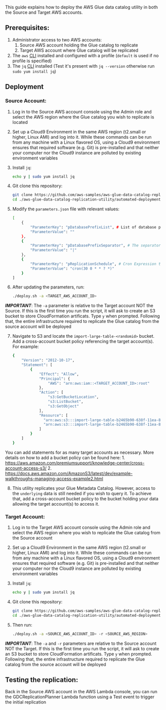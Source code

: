 This guide explains how to deploy the AWS Glue data catalog utility in both the Source and Target AWS accounts.

## Prerequisites:
1. Administrator access to two AWS accounts:
    1. Source AWS account holding the Glue catalog to replicate
    2. Target AWS account where Glue catalog will be replicated
2. The ```aws``` [CLI](https://docs.aws.amazon.com/cli/latest/userguide/cli-chap-install.html) installed and configured with a profile (```default``` is used if no profile is specified)
3. The ```jq``` [CLI](https://stedolan.github.io/jq/manual/) installed (Test it's present with ```jq --version``` otherwise run ```sudo yum install jq```)

## Deployment

### Source Account:
1. Log in to the Source AWS account console using the Admin role and select the AWS region where the Glue catalog you wish to replicate is located

2. Set up a Cloud9 Environment in the same AWS region (t2.small or higher, Linux AMI) and log into it. While these commands can be run from any machine with a Linux flavored OS, using a Cloud9 environment ensures that required software (e.g. Git) is pre-installed and that neither your computer nor the Cloud9 instance are polluted by existing environment variables

3. Install ```jq```:
    ```bash
    echo y | sudo yum install jq
    ```

4. Git clone this repository:
    ```bash
    git clone https://github.com/aws-samples/aws-glue-data-catalog-replication-utility.git
    cd ./aws-glue-data-catalog-replication-utility/automated-deployment/source-account/
    ```

5. Modify the ```parameters.json``` file with relevant values:
    ```bash
    [
        {
            "ParameterKey": "pDatabasePrefixList", # List of database prefixes separated by a token. E.g. raw_data_,processed_data_. To export all databases, leave as is
            "ParameterValue": ""
        },
        {
            "ParameterKey": "pDatabasePrefixSeparator", # The separator used in the database_prefix_list. E.g. ",". To export all databases, leave as is 
            "ParameterValue": "|"
        },
        {
            "ParameterKey": "pReplicationSchedule", # Cron Expression to schedule and trigger Glue catalog replication. Defaults to everday at midnight and 30 minutes
            "ParameterValue": "cron(30 0 * * ? *)"
        }
    ]
    ```

6. After updating the parameters, run:
    ```bash
    ./deploy.sh -a <TARGET_AWS_ACCOUNT_ID>
    ```
***IMPORTANT***: The ```-a``` parameter is relative to the Target account NOT the Source. If this is the first time you run the script, it will ask to create an S3 bucket to store CloudFormation artificats. Type ```y``` when prompted. Following that, the entire infrastructure required to replicate the Glue catalog from the source account will be deployed

7. Navigate to S3 and locate the ```import-large-table-<randomid>``` bucket. Add a cross-account bucket policy referencing the target account(s). For example:
    ```bash
    {
        "Version": "2012-10-17",
        "Statement": [
            {
                "Effect": "Allow",
                "Principal": {
                    "AWS": "arn:aws:iam::<TARGET_ACCOUNT_ID>:root"
                },
                "Action": [
                    "s3:GetBucketLocation",
                    "s3:ListBucket",
                    "s3:GetObject"
                ],
                "Resource": [
                  "arn:aws:s3:::import-large-table-b2465b90-638f-11ea-8000-0a52752701a6",
                  "arn:aws:s3:::import-large-table-b2465b90-638f-11ea-8000-0a52752701a6/*"
                ]
            }
        ]
    }
    ```
You can add statements for as many target accounts as necessary. More details on how to add a bucket policy can be found here:
	1. https://aws.amazon.com/premiumsupport/knowledge-center/cross-account-access-s3/
	2. https://docs.aws.amazon.com/AmazonS3/latest/dev/example-walkthroughs-managing-access-example2.html

8. This utility replicates your Glue Metadata Catalog. However, access to the ```underlying``` data is still needed if you wish to query it. To achieve that, add a cross-account bucket policy to the bucket holding your data allowing the target account(s) to access it. 

### Target Account:
1. Log in to the Target AWS account console using the Admin role and select the AWS region where you wish to replicate the Glue catalog from the Source account

2. Set up a Cloud9 Environment in the same AWS region (t2.small or higher, Linux AMI) and log into it. While these commands can be run from any machine with a Linux flavored OS, using a Cloud9 environment ensures that required software (e.g. Git) is pre-installed and that neither your computer nor the Cloud9 instance are polluted by existing environment variables

3. Install ```jq```:
    ```bash
    echo y | sudo yum install jq
    ```

4. Git clone this repository:
    ```bash
    git clone https://github.com/aws-samples/aws-glue-data-catalog-replication-utility.git
    cd ./aws-glue-data-catalog-replication-utility/automated-deployment/target-account/
    ```

5. Then run:
    ```bash
    ./deploy.sh -a <SOURCE_AWS_ACCOUNT_ID> -r <SOURCE_AWS_REGION>
    ```
***IMPORTANT***: The ```-a``` and ```-r``` parameters are relative to the Source account NOT the Target. If this is the first time you run the script, it will ask to create an S3 bucket to store CloudFormation artificats. Type ```y``` when prompted. Following that, the entire infrastructure required to replicate the Glue catalog from the source account will be deployed

## Testing the replication:
Back in the Source AWS account in the AWS Lambda console, you can run the GDCReplicationPlanner Lambda function using a Test event to trigger the initial replication